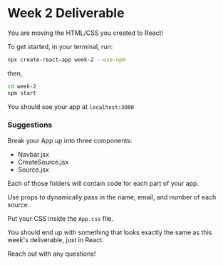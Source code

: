 # Week 2 Deliverable

You are moving the HTML/CSS you created to React!

To get started, in your terminal, run:
```bash
npx create-react-app week-2 --use-npm
```

then,
```bash
cd week-2
npm start
```

You should see your app at `localhost:3000`

### Suggestions
Break your App up into three components:
- Navbar.jsx
- CreateSource.jsx
- Source.jsx

Each of those folders will contain code for each part of your app.

Use props to dynamically pass in the name, email, and number of each source.

Put your CSS inside the `App.css` file.

You should end up with something that looks exactly the same as this week's deliverable, just in React.

Reach out with any questions!
